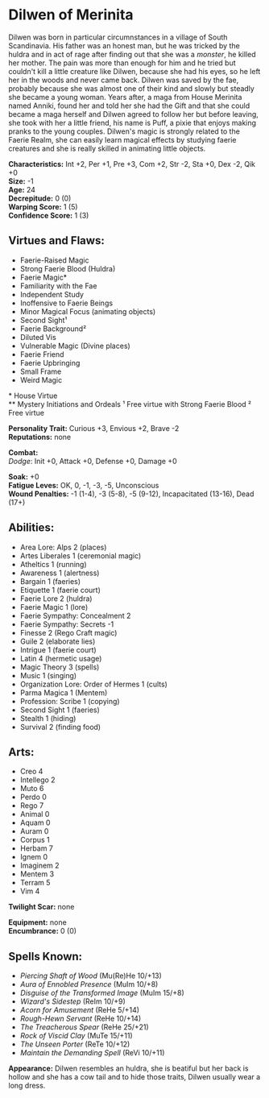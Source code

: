 # Dilwen of Merinita

Dilwen was born in particular circumnstances in a village of South Scandinavia. His father was an honest man, but he was tricked by the huldra and in act of rage after finding out that she was a *monster*, he killed her mother. The pain was more than enough for him and he tried but couldn't kill a little creature like Dilwen, because she had his eyes, so he left her in the woods and never came back. Dilwen was saved by the fae, probably because she was almost one of their kind and slowly but steadly she became a young woman. Years after, a maga from House Merinita named Anniki, found her and told her she had the Gift and that she could became a maga herself and Dilwen agreed to follow her but before leaving, she took with her a little friend, his name is Puff, a pixie that enjoys making pranks to the young couples. Dilwen's magic is strongly related to the Faerie Realm, she can easily learn magical effects by studying faerie creatures and she is really skilled in animating little objects.

**Characteristics:** Int +2, Per +1, Pre +3, Com +2, Str -2, Sta +0, Dex -2, Qik +0  
**Size:** -1  
**Age:** 24  
**Decrepitude:** 0 (0)  
**Warping Score:** 1 (5)  
**Confidence Score:** 1 (3)

## Virtues and Flaws:

- Faerie-Raised Magic
- Strong Faerie Blood (Huldra)
- Faerie Magic*
- Familiarity with the Fae
- Independent Study
- Inoffensive to Faerie Beings
- Minor Magical Focus (animating objects)
- Second Sight¹
- Faerie Background²
- Diluted Vis
- Vulnerable Magic (Divine places)
- Faerie Friend
- Faerie Upbringing
- Small Frame
- Weird Magic

\* House Virtue  
** Mystery Initiations and Ordeals
¹ Free virtue with Strong Faerie Blood
² Free virtue

**Personality Trait:** Curious +3, Envious +2, Brave -2  
**Reputations:** none

**Combat:**  
*Dodge*: Init +0, Attack +0, Defense +0, Damage +0                                                                                                    

**Soak:** +0  
**Fatigue Leves:** OK, 0, -1, -3, -5, Unconscious  
**Wound Penalties:** -1 (1-4), -3 (5-8), -5 (9-12), Incapacitated (13-16), Dead (17+)

## Abilities:

+ Area Lore: Alps 2 (places)
+ Artes Liberales 1 (ceremonial magic)
+ Atheltics 1 (running)
+ Awareness 1 (alertness)
+ Bargain 1 (faeries)
+ Etiquette 1 (faerie court)
+ Faerie Lore 2 (huldra)
+ Faerie Magic 1 (lore)
+ Faerie Sympathy: Concealment 2
+ Faerie Sympathy: Secrets -1
+ Finesse 2 (Rego Craft magic)
+ Guile 2 (elaborate lies)
+ Intrigue 1 (faerie court)
+ Latin 4 (hermetic usage)
+ Magic Theory 3 (spells)
+ Music 1 (singing)
+ Organization Lore: Order of Hermes 1 (cults)
+ Parma Magica 1 (Mentem)
+ Profession: Scribe 1 (copying)
+ Second Sight 1 (faeries)
+ Stealth 1 (hiding)
+ Survival 2 (finding food)

## Arts:

+ Creo 4
+ Intellego 2
+ Muto 6
+ Perdo 0
+ Rego 7
+ Animal 0
+ Aquam 0
+ Auram 0
+ Corpus 1
+ Herbam 7
+ Ignem 0
+ Imaginem 2
+ Mentem 3
+ Terram 5
+ Vim 4

**Twilight Scar:** none  

**Equipment:** none  
**Encumbrance:** 0 (0)

## Spells Known:

+ *Piercing Shaft of Wood* (Mu(Re)He 10/+13)
+ *Aura of Ennobled Presence* (MuIm 10/+8)
+ *Disguise of the Transformed Image* (MuIm 15/+8)
+ *Wizard's Sidestep* (ReIm 10/+9)
+ *Acorn for Amusement* (ReHe 5/+14)
+ *Rough-Hewn Servant* (ReHe 10/+14)
+ *The Treacherous Spear* (ReHe 25/+21)
+ *Rock of Viscid Clay* (MuTe 15/+11)
+ *The Unseen Porter* (ReTe 10/+12)
+ *Maintain the Demanding Spell* (ReVi 10/+11)

**Appearance:** Dilwen resembles an huldra, she is beatiful but her back is hollow and she has a cow tail and to hide those traits, Dilwen usually wear a long dress.
